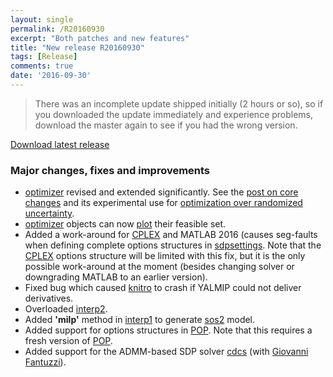 ```yaml
---
layout: single
permalink: /R20160930
excerpt: "Both patches and new features"
title: "New release R20160930"
tags: [Release]
comments: true
date: '2016-09-30'
---
```


> There was an incomplete update shipped initially (2 hours or so), so if you downloaded the update immediately and experience problems, download the master again to see if you had the wrong version.

[Download latest release](/download)

### Major changes, fixes and improvements

* [optimizer](/command/optimizer) revised and extended significantly. See the [post on core changes](/optimizerupdates) and its experimental use for [optimization over randomized uncertainty](/randomextension).
* [optimizer](/command/optimizer) objects can now [plot](/command/plot) their feasible set.
* Added a work-around for [CPLEX](/solver/cplex) and MATLAB 2016 (causes seg-faults when defining complete options structures in [sdpsettings](/command/sdpsettings). Note that the [CPLEX](/solver/cplex) options structure will be limited with this fix, but it is the only possible work-around at the moment (besides changing solver or downgrading MATLAB to an earlier version).
* Fixed bug which caused [knitro](/solver/knitro) to crash if YALMIP could not deliver derivatives.
* Overloaded [interp2](/command/interp2).
* Added **'milp'** method in [interp1](/command/interp1) to generate [sos2](/command/sos2) model.
* Added support for options structures in [POP](/solver/pop). Note that this requires a fresh version of [POP](/solver/pop).
* Added support for the ADMM-based SDP solver [cdcs](/solver/cdcs) (with [Giovanni Fantuzzi](https://github.com/giofantuzzi)).

